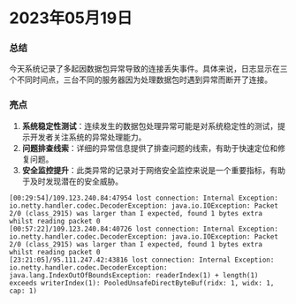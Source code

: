 # 2023年05月19日
### 总结
今天系统记录了多起因数据包异常导致的连接丢失事件。具体来说，日志显示在三个不同时间点，三台不同的服务器因为处理数据包时遇到异常而断开了连接。

### 亮点
1. **系统稳定性测试**：连续发生的数据包处理异常可能是对系统稳定性的测试，提示开发者关注系统的异常处理能力。
2. **问题排查线索**：详细的异常信息提供了排查问题的线索，有助于快速定位和修复问题。
3. **安全监控提升**：此类异常的记录对于网络安全监控来说是一个重要指标，有助于及时发现潜在的安全威胁。
```
[00:29:54]/109.123.240.84:47954 lost connection: Internal Exception: io.netty.handler.codec.DecoderException: java.io.IOException: Packet 2/0 (class_2915) was larger than I expected, found 1 bytes extra whilst reading packet 0
[00:57:22]/109.123.240.84:40726 lost connection: Internal Exception: io.netty.handler.codec.DecoderException: java.io.IOException: Packet 2/0 (class_2915) was larger than I expected, found 1 bytes extra whilst reading packet 0
[23:21:05]/95.111.247.42:43816 lost connection: Internal Exception: io.netty.handler.codec.DecoderException: java.lang.IndexOutOfBoundsException: readerIndex(1) + length(1) exceeds writerIndex(1): PooledUnsafeDirectByteBuf(ridx: 1, widx: 1, cap: 1)
```
